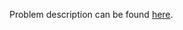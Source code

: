 Problem description can be found [here](https://www.hackerrank.com/challenges/alphabet-rangoli/problem).